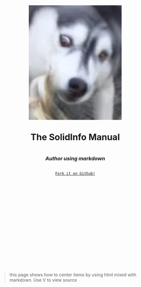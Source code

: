 <div style="display: flex;
  flex-direction: column;
  align-items: center;
  justify-content: center;
  height: 30cm;">

<img alt="ARI" src="./media/ari.png" width="300px">
<h1>The SolidInfo Manual</h1>
<h3><i>Author using markdown</i></h3>
<a href="https://github.com/dirtslayer/solid-info">
    
    Fork it on Github!

</a>
</div>

> this page shows how to center items by
> using html mixed with markdown. Use V
> to view source